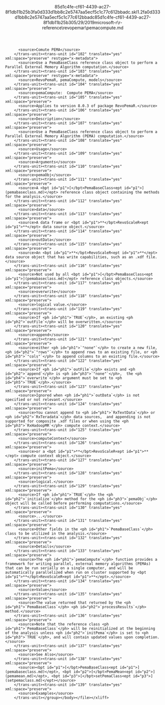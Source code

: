 <?xml version="1.0"?><xliff version="1.2" xmlns="urn:oasis:names:tc:xliff:document:1.2" xmlns:xsi="http://www.w3.org/2001/XMLSchema-instance" xsi:schemaLocation="urn:oasis:names:tc:xliff:document:1.2 xliff-core-1.2-transitional.xsd"><file datatype="xml" original="pemacompute.md" source-language="en-US" target-language="en-US"><header><tool tool-id="mdxliff" tool-name="mdxliff" tool-version="1.0-8ab897d" tool-company="Microsoft" /><xliffext:skl_file_name xmlns:xliffext="urn:microsoft:content:schema:xliffextensions">85d1c4fe-cf61-4439-ac27-8f1db11b25b3fa0d333d1bb8c2e5747aa5ecf5c1c77c612bbadc.skl</xliffext:skl_file_name><xliffext:version xmlns:xliffext="urn:microsoft:content:schema:xliffextensions">1.2</xliffext:version><xliffext:ms.openlocfilehash xmlns:xliffext="urn:microsoft:content:schema:xliffextensions">fa0d333d1bb8c2e5747aa5ecf5c1c77c612bbadc</xliffext:ms.openlocfilehash><xliffext:ms.sourcegitcommit xmlns:xliffext="urn:microsoft:content:schema:xliffextensions">85d1c4fe-cf61-4439-ac27-8f1db11b25b3</xliffext:ms.sourcegitcommit><xliffext:ms.lasthandoff xmlns:xliffext="urn:microsoft:content:schema:xliffextensions">05/29/2019</xliffext:ms.lasthandoff><xliffext:ms.openlocfilepath xmlns:xliffext="urn:microsoft:content:schema:xliffextensions">microsoft-r\r-reference\revopemar\pemacompute.md</xliffext:ms.openlocfilepath></header><body><group id="content" extype="content"><trans-unit id="101" translate="yes" xml:space="preserve" restype="x-metadata">
          <source>Comute PEMA</source>
        </trans-unit><trans-unit id="102" translate="yes" xml:space="preserve" restype="x-metadata">
          <source>Use a PemaBaseClass reference class object to perform a Parallel External Memory Algorithm computation.</source>
        </trans-unit><trans-unit id="103" translate="yes" xml:space="preserve" restype="x-metadata">
          <source>RevoPemaR, pemaCompute, models</source>
        </trans-unit><trans-unit id="104" translate="yes" xml:space="preserve">
          <source>pemaCompute:  Compute PEMA</source>
        </trans-unit><trans-unit id="105" translate="yes" xml:space="preserve">
          <source>Applies to version 8.0.3 of package RevoPemaR.</source>
        </trans-unit><trans-unit id="106" translate="yes" xml:space="preserve">
          <source>Description</source>
        </trans-unit><trans-unit id="107" translate="yes" xml:space="preserve">
          <source>Use a PemaBaseClass reference class object to perform a Parallel External Memory Algorithm (PEMA) computation.</source>
        </trans-unit><trans-unit id="108" translate="yes" xml:space="preserve">
          <source>Usage</source>
        </trans-unit><trans-unit id="109" translate="yes" xml:space="preserve">
          <source>Arguments</source>
        </trans-unit><trans-unit id="110" translate="yes" xml:space="preserve">
          <source>pemaObj</source>
        </trans-unit><trans-unit id="111" translate="yes" xml:space="preserve">
          <source>A <bpt id="p1">[</bpt>PemaBaseClass<ept id="p1">](pemabaseclass.md)</ept> reference class object containing the methods for the analysis.</source>
        </trans-unit><trans-unit id="112" translate="yes" xml:space="preserve">
          <source>data</source>
        </trans-unit><trans-unit id="113" translate="yes" xml:space="preserve">
          <source>A data frame or <bpt id="p1">**</bpt>RevoScaleR<ept id="p1">**</ept> data source object.</source>
        </trans-unit><trans-unit id="114" translate="yes" xml:space="preserve">
          <source>outData</source>
        </trans-unit><trans-unit id="115" translate="yes" xml:space="preserve">
          <source>An <bpt id="p1">**</bpt>RevoScaleR<ept id="p1">**</ept> data source object that has write capabilities, such as an .xdf file.</source>
        </trans-unit><trans-unit id="116" translate="yes" xml:space="preserve">
          <source>Not used by all <bpt id="p1">[</bpt>PemaBaseClass<ept id="p1">](pemabaseclass.md)</ept> reference class objects.</source>
        </trans-unit><trans-unit id="117" translate="yes" xml:space="preserve">
          <source>overwrite</source>
        </trans-unit><trans-unit id="118" translate="yes" xml:space="preserve">
          <source>logical value.</source>
        </trans-unit><trans-unit id="119" translate="yes" xml:space="preserve">
          <source>If <ph id="ph1">`TRUE`</ph>, an existing <ph id="ph2">`outFile`</ph> will be overwritten.</source>
        </trans-unit><trans-unit id="120" translate="yes" xml:space="preserve">
          <source>append</source>
        </trans-unit><trans-unit id="121" translate="yes" xml:space="preserve">
          <source>either <ph id="ph1">`"none"`</ph> to create a new file, <ph id="ph2">`"rows"`</ph> to append rows to an existing file, or <ph id="ph3">`"cols"`</ph> to append columns to an existing file.</source>
        </trans-unit><trans-unit id="122" translate="yes" xml:space="preserve">
          <source>If <ph id="ph1">`outFile`</ph> exists and <ph id="ph2">`append`</ph> is <ph id="ph3">`"none"`</ph>,  the <ph id="ph4">`overwrite`</ph> argument must be set to <ph id="ph5">`TRUE`</ph>.</source>
        </trans-unit><trans-unit id="123" translate="yes" xml:space="preserve">
          <source>Ignored when <ph id="ph1">`outData`</ph> is not specified or not relevant.</source>
        </trans-unit><trans-unit id="124" translate="yes" xml:space="preserve">
          <source>You cannot append to <ph id="ph1">`RxTextData`</ph> or <ph id="ph2">`RxTeradata`</ph> data sources,  and appending is not supported for composite .xdf files or when using the <ph id="ph3">`RxHadoopMR`</ph> compute context.</source>
        </trans-unit><trans-unit id="125" translate="yes" xml:space="preserve">
          <source>computeContext</source>
        </trans-unit><trans-unit id="126" translate="yes" xml:space="preserve">
          <source>or a <bpt id="p1">**</bpt>RevoScaleR<ept id="p1">**</ept> compute context object.</source>
        </trans-unit><trans-unit id="127" translate="yes" xml:space="preserve">
          <source>initPema</source>
        </trans-unit><trans-unit id="128" translate="yes" xml:space="preserve">
          <source>logical.</source>
        </trans-unit><trans-unit id="129" translate="yes" xml:space="preserve">
          <source>If <ph id="ph1">`TRUE`</ph> the <ph id="ph2">`initialize`</ph> method for the <ph id="ph3">`pemaObj`</ph> object will be called before performing computations.</source>
        </trans-unit><trans-unit id="130" translate="yes" xml:space="preserve">
          <source>...</source>
        </trans-unit><trans-unit id="131" translate="yes" xml:space="preserve">
          <source>Other fields in the <ph id="ph1">`PemaBaseClass`</ph> class to be utilized in the analysis.</source>
        </trans-unit><trans-unit id="132" translate="yes" xml:space="preserve">
          <source>Details</source>
        </trans-unit><trans-unit id="133" translate="yes" xml:space="preserve">
          <source>The <ph id="ph1">`pemaCompute`</ph> function provides a framework for writing parallel, external memory algorithms (PEMAs) that can be run serially on a single computer, and will be automatically parallelized when run on cluster supported by <bpt id="p1">**</bpt>RevoScaleR<ept id="p1">**</ept>.</source>
        </trans-unit><trans-unit id="134" translate="yes" xml:space="preserve">
          <source>Value</source>
        </trans-unit><trans-unit id="135" translate="yes" xml:space="preserve">
          <source>The value returned that returned by the <ph id="ph1">`PemaBaseClass`</ph> <ph id="ph2">`processResults`</ph> method.</source>
        </trans-unit><trans-unit id="136" translate="yes" xml:space="preserve">
          <source>Note that the reference class <ph id="ph1">`PemaBaseClass`</ph> will be reinitialized at the beginning of the analysis unless <ph id="ph2">`initPema`</ph> is set to <ph id="ph3">`TRUE`</ph>, and will contain updated values upon completion.</source>
        </trans-unit><trans-unit id="137" translate="yes" xml:space="preserve">
          <source>See Also</source>
        </trans-unit><trans-unit id="138" translate="yes" xml:space="preserve">
          <source><bpt id="p1">[</bpt>PemaBaseClass<ept id="p1">](pemabaseclass.md)</ept>, <bpt id="p2">[</bpt>PemaMean<ept id="p2">](pemamean.md)</ept>, <bpt id="p3">[</bpt>setPemaClass<ept id="p3">](setpemaclass.md)</ept></source>
        </trans-unit><trans-unit id="139" translate="yes" xml:space="preserve">
          <source>Examples</source>
        </trans-unit></group></body></file></xliff>